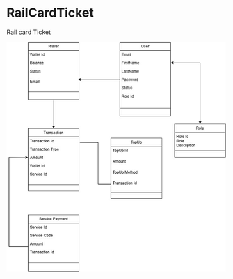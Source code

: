 # RailCardTicket
Rail card Ticket



<img align="left" alt="GIF" src="https://github.com/idamsufiana/RailCardTicket/blob/main/railD.jpg?raw=true" />
